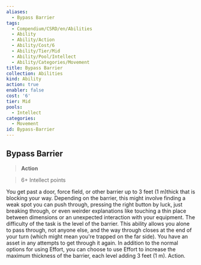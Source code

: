 ```yaml
---
aliases:
  - Bypass Barrier
tags:
  - Compendium/CSRD/en/Abilities
  - Ability
  - Ability/Action
  - Ability/Cost/6
  - Ability/Tier/Mid
  - Ability/Pool/Intellect
  - Ability/Categories/Movement
title: Bypass Barrier
collection: Abilities
kind: Ability
action: true
enabler: false
cost: '6'
tier: Mid
pools:
  - Intellect
categories:
  - Movement
id: Bypass-Barrier
---
```

## Bypass Barrier    
>**Action**    
>6+ Intellect points  
    
You get past a door, force field, or other barrier up to 3 feet (1 m)thick that is blocking your way. Depending on the barrier, this might involve finding a weak spot you can push through, pressing the right button by luck, just breaking through, or even weirder explanations like touching a thin place between dimensions or an unexpected interaction with your equipment. The difficulty of the task is the level of the barrier. This ability allows you alone to pass through, not anyone else, and the way through closes at the end of your turn (which might mean you're trapped on the far side). You have an asset in any attempts to get through it again. In addition to the normal options for using Effort, you can choose to use Effort to increase the maximum thickness of the barrier, each level adding 3 feet (1 m). Action.
